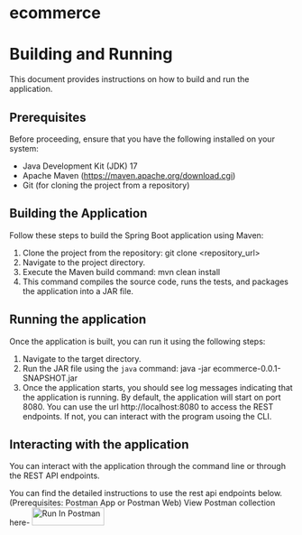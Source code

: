 # ecommerce

# Building and Running 

This document provides instructions on how to build and run the application.

## Prerequisites

Before proceeding, ensure that you have the following installed on your system:

- Java Development Kit (JDK) 17
- Apache Maven (https://maven.apache.org/download.cgi)
- Git (for cloning the project from a repository)

## Building the Application

Follow these steps to build the Spring Boot application using Maven:

1. Clone the project from the repository:
   git clone <repository_url>
2. Navigate to the project directory.
3. Execute the Maven build command:
   mvn clean install
4. This command compiles the source code, runs the tests, and packages the application into a JAR file.

## Running the application

Once the application is built, you can run it using the following steps:

1. Navigate to the target directory.
2. Run the JAR file using the `java` command:
   java -jar ecommerce-0.0.1-SNAPSHOT.jar
3. Once the application starts, you should see log messages indicating that the application is running. 
   By default, the application will start on port 8080. You can use the url http://localhost:8080 to access the REST endpoints.
   If not, you can interact with the program usoing the CLI.
   
## Interacting with the application
You can interact with the application through the command line or through the REST API endpoints.

You can find the detailed instructions to use the rest api endpoints below. (Prerequisites: Postman App or Postman Web)
View Postman collection here- 
[<img src="https://run.pstmn.io/button.svg" alt="Run In Postman" style="width: 128px; height: 32px;">](https://app.getpostman.com/run-collection/21991805-99ac7d92-45f1-448a-ae7c-e4028bf1d7d3?action=collection%2Ffork&source=rip_markdown&collection-url=entityId%3D21991805-99ac7d92-45f1-448a-ae7c-e4028bf1d7d3%26entityType%3Dcollection%26workspaceId%3D368274ee-ca7e-4e5e-9022-420902d83708)

